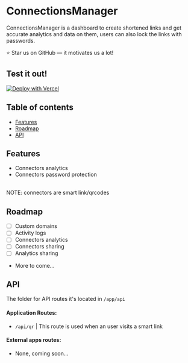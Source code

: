 # ConnectionsManager

ConnectionsManager is a dashboard to create shortened links and get accurate analytics and data on them, users can also lock the links with passwords.

⭐ Star us on GitHub — it motivates us a lot!

## Test it out!
[![Deploy with Vercel](https://vercel.com/button)](https://vercel.com/new/clone?repository-url=https%3A%2F%2Fgithub.com%2FSysWhiteDev%2FConnectionsManager.git&env=NEXT_PUBLIC_SUPABASE_URL,NEXT_PUBLIC_SUPABASE_ANON_KEY,SUPABASE_SERVICE_ROLE,BCRYPT_SALT_ROUNDS&envDescription=Get%20the%20first%203%20env%20variables%20from%20your%20supabase%20project%2C%20the%20%22BCRYPT_SALT_ROUNDS%22%20can%20be%20any%20integer%2C%20note%20that%20it%20is%20reccomended%20to%20set%20it%20at%2012&project-name=connections-manager&repository-name=connections-manager&demo-title=ConnectionsManager&demo-url=https%3A%2F%2Fqr.syswhite.dev)

## Table of contents

- [Features](#features)
- [Roadmap](#roadmap)
- [API](#api)

## Features

- Connectors analytics
- Connectors password protection

<br/>
NOTE: connectors are smart link/qrcodes

## Roadmap

- [ ] Custom domains
- [ ] Activity logs
- [ ] Connectors analytics
- [ ] Connectors sharing
- [ ] Analytics sharing
- More to come...

## API

The folder for API routes it's located in `/app/api`

#### Application Routes:

- `/api/qr` | This route is used when an user visits a smart link

#### External apps routes:

- None, coming soon...
